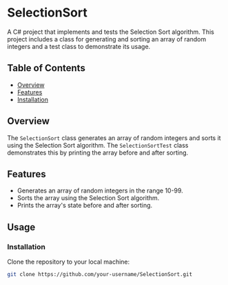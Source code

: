 # SelectionSort

A C# project that implements and tests the Selection Sort algorithm. This project includes a class for generating and sorting an array of random integers and a test class to demonstrate its usage.

## Table of Contents

- [Overview](#overview)
- [Features](#features)
- [Installation](#installation)
## Overview

The `SelectionSort` class generates an array of random integers and sorts it using the Selection Sort algorithm. The `SelectionSortTest` class demonstrates this by printing the array before and after sorting.

## Features

- Generates an array of random integers in the range 10-99.
- Sorts the array using the Selection Sort algorithm.
- Prints the array's state before and after sorting.

## Usage

### Installation

Clone the repository to your local machine:

```bash
git clone https://github.com/your-username/SelectionSort.git
